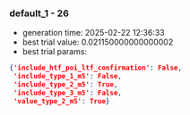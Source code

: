 
### default_1 - 26
- generation time: 2025-02-22 12:36:33
- best trial value: 0.021150000000000002
- best trial params: 
```json
{'include_htf_poi_ltf_confirmation': False,
 'include_type_1_m5': False,
 'include_type_2_m5': True,
 'include_type_3_m5': False,
 'value_type_2_m5': True}
```

